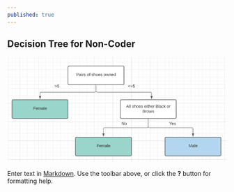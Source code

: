 ```yaml
---
published: true
---
```

## Decision Tree for Non-Coder

![DT.PNG](/images/DT.PNG)

Enter text in [Markdown](http://daringfireball.net/projects/markdown/). Use the toolbar above, or click the **?** button for formatting help.
